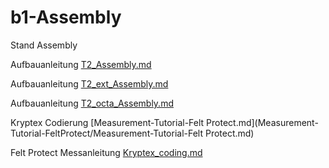 # b1-Assembly
Stand Assembly

Aufbauanleitung [T2_Assembly.md](T2/T2_Assembly.md)

Aufbauanleitung [T2_ext_Assembly.md](T2_ext/T2_ext_Assembly.md) 

Aufbauanleitung [T2_octa_Assembly.md](T2_octa/T2_octa_Assembly.md)

Kryptex Codierung [Measurement-Tutorial-Felt Protect.md](Measurement-Tutorial-FeltProtect/Measurement-Tutorial-Felt Protect.md)

Felt Protect Messanleitung [Kryptex_coding.md](Kryptex/Kryptex_coding.md)

